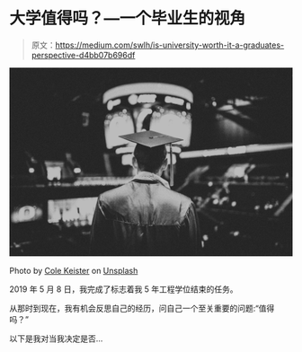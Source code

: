 # 大学值得吗？—一个毕业生的视角

> 原文：<https://medium.com/swlh/is-university-worth-it-a-graduates-perspective-d4bb07b696df>

![](img/ec8d6cc13ff409dcab29b01e117d55b7.png)

Photo by [Cole Keister](https://unsplash.com/@coleito?utm_source=medium&utm_medium=referral) on [Unsplash](https://unsplash.com?utm_source=medium&utm_medium=referral)

2019 年 5 月 8 日，我完成了标志着我 5 年工程学位结束的任务。

从那时到现在，我有机会反思自己的经历，问自己一个至关重要的问题:“值得吗？”

以下是我对当我决定是否…